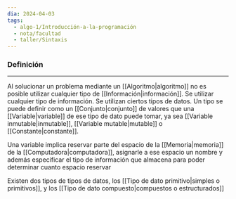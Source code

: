 ```yaml
---
dia: 2024-04-03
tags:
  - algo-1/Introducción-a-la-programación
  - nota/facultad
  - taller/Sintaxis
---
```

### Definición
---
Al solucionar un problema mediante un [[Algoritmo|algoritmo]] no es posible utilizar cualquier tipo de [[Información|información]]. Se utilizar cualquier tipo de información. Se utilizan ciertos tipos de datos. Un tipo se puede definir como un [[Conjunto|conjunto]] de valores que una [[Variable|variable]] de ese tipo de dato puede tomar, ya sea [[Variable inmutable|inmutable]], [[Variable mutable|mutable]] o [[Constante|constante]]. 

Una variable implica reservar parte del espacio de la [[Memoria|memoria]] de la [[Computadora|computadora]], asignarle a ese espacio un nombre y además especificar el tipo de información que almacena para poder determinar cuanto espacio reservar

Existen dos tipos de tipos de datos, los [[Tipo de dato primitivo|simples o primitivos]], y los [[Tipo de dato compuesto|compuestos o estructurados]]

